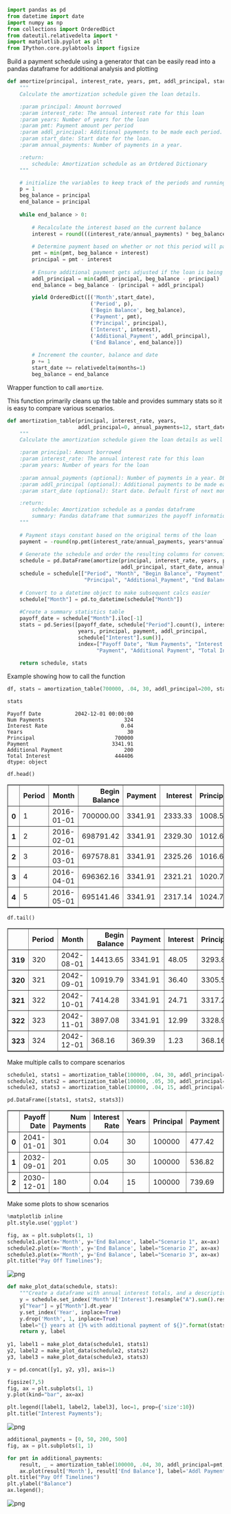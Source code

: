 

```python
import pandas as pd
from datetime import date
import numpy as np
from collections import OrderedDict
from dateutil.relativedelta import *
import matplotlib.pyplot as plt
from IPython.core.pylabtools import figsize
```

Build a payment schedule using a generator that can be easily read into a pandas dataframe for additional analysis and plotting


```python
def amortize(principal, interest_rate, years, pmt, addl_principal, start_date, annual_payments):
    """
    Calculate the amortization schedule given the loan details.

    :param principal: Amount borrowed
    :param interest_rate: The annual interest rate for this loan
    :param years: Number of years for the loan
    :param pmt: Payment amount per period
    :param addl_principal: Additional payments to be made each period.
    :param start_date: Start date for the loan.
    :param annual_payments: Number of payments in a year.

    :return: 
        schedule: Amortization schedule as an Ortdered Dictionary
    """

    # initialize the variables to keep track of the periods and running balances
    p = 1
    beg_balance = principal
    end_balance = principal
    
    while end_balance > 0:
        
        # Recalculate the interest based on the current balance
        interest = round(((interest_rate/annual_payments) * beg_balance), 2)
        
        # Determine payment based on whether or not this period will pay off the loan
        pmt = min(pmt, beg_balance + interest)
        principal = pmt - interest
        
        # Ensure additional payment gets adjusted if the loan is being paid off
        addl_principal = min(addl_principal, beg_balance - principal)
        end_balance = beg_balance - (principal + addl_principal)

        yield OrderedDict([('Month',start_date),
                           ('Period', p),
                           ('Begin Balance', beg_balance),
                           ('Payment', pmt),
                           ('Principal', principal),
                           ('Interest', interest),
                           ('Additional_Payment', addl_principal),
                           ('End Balance', end_balance)])
        
        # Increment the counter, balance and date
        p += 1
        start_date += relativedelta(months=1)
        beg_balance = end_balance
```

Wrapper function to call `amortize`.

This function primarily cleans up the table and provides summary stats so it is easy to compare various scenarios.


```python
def amortization_table(principal, interest_rate, years,
                       addl_principal=0, annual_payments=12, start_date=date.today()):
    """
    Calculate the amortization schedule given the loan details as well as summary stats for the loan

    :param principal: Amount borrowed
    :param interest_rate: The annual interest rate for this loan
    :param years: Number of years for the loan
    
    :param annual_payments (optional): Number of payments in a year. DEfault 12.
    :param addl_principal (optional): Additional payments to be made each period. Default 0.
    :param start_date (optional): Start date. Default first of next month if none provided

    :return: 
        schedule: Amortization schedule as a pandas dataframe
        summary: Pandas dataframe that summarizes the payoff information
    """
    
    # Payment stays constant based on the original terms of the loan
    payment = -round(np.pmt(interest_rate/annual_payments, years*annual_payments, principal), 2)
    
    # Generate the schedule and order the resulting columns for convenience
    schedule = pd.DataFrame(amortize(principal, interest_rate, years, payment,
                                     addl_principal, start_date, annual_payments))
    schedule = schedule[["Period", "Month", "Begin Balance", "Payment", "Interest", 
                         "Principal", "Additional_Payment", "End Balance"]]
    
    # Convert to a datetime object to make subsequent calcs easier
    schedule["Month"] = pd.to_datetime(schedule["Month"])
    
    #Create a summary statistics table
    payoff_date = schedule["Month"].iloc[-1]
    stats = pd.Series([payoff_date, schedule["Period"].count(), interest_rate,
                       years, principal, payment, addl_principal,
                       schedule["Interest"].sum()],
                       index=["Payoff Date", "Num Payments", "Interest Rate", "Years", "Principal",
                             "Payment", "Additional Payment", "Total Interest"])
    
    return schedule, stats
```

Example showing how to call the function


```python
df, stats = amortization_table(700000, .04, 30, addl_principal=200, start_date=date(2016, 1,1))
```


```python
stats
```




    Payoff Date           2042-12-01 00:00:00
    Num Payments                          324
    Interest Rate                        0.04
    Years                                  30
    Principal                          700000
    Payment                           3341.91
    Additional Payment                    200
    Total Interest                     444406
    dtype: object




```python
df.head()
```




<div>
<style scoped>
    .dataframe tbody tr th:only-of-type {
        vertical-align: middle;
    }

    .dataframe tbody tr th {
        vertical-align: top;
    }

    .dataframe thead th {
        text-align: right;
    }
</style>
<table border="1" class="dataframe">
  <thead>
    <tr style="text-align: right;">
      <th></th>
      <th>Period</th>
      <th>Month</th>
      <th>Begin Balance</th>
      <th>Payment</th>
      <th>Interest</th>
      <th>Principal</th>
      <th>Additional_Payment</th>
      <th>End Balance</th>
    </tr>
  </thead>
  <tbody>
    <tr>
      <th>0</th>
      <td>1</td>
      <td>2016-01-01</td>
      <td>700000.00</td>
      <td>3341.91</td>
      <td>2333.33</td>
      <td>1008.58</td>
      <td>200.0</td>
      <td>698791.42</td>
    </tr>
    <tr>
      <th>1</th>
      <td>2</td>
      <td>2016-02-01</td>
      <td>698791.42</td>
      <td>3341.91</td>
      <td>2329.30</td>
      <td>1012.61</td>
      <td>200.0</td>
      <td>697578.81</td>
    </tr>
    <tr>
      <th>2</th>
      <td>3</td>
      <td>2016-03-01</td>
      <td>697578.81</td>
      <td>3341.91</td>
      <td>2325.26</td>
      <td>1016.65</td>
      <td>200.0</td>
      <td>696362.16</td>
    </tr>
    <tr>
      <th>3</th>
      <td>4</td>
      <td>2016-04-01</td>
      <td>696362.16</td>
      <td>3341.91</td>
      <td>2321.21</td>
      <td>1020.70</td>
      <td>200.0</td>
      <td>695141.46</td>
    </tr>
    <tr>
      <th>4</th>
      <td>5</td>
      <td>2016-05-01</td>
      <td>695141.46</td>
      <td>3341.91</td>
      <td>2317.14</td>
      <td>1024.77</td>
      <td>200.0</td>
      <td>693916.69</td>
    </tr>
  </tbody>
</table>
</div>




```python
df.tail()
```




<div>
<style scoped>
    .dataframe tbody tr th:only-of-type {
        vertical-align: middle;
    }

    .dataframe tbody tr th {
        vertical-align: top;
    }

    .dataframe thead th {
        text-align: right;
    }
</style>
<table border="1" class="dataframe">
  <thead>
    <tr style="text-align: right;">
      <th></th>
      <th>Period</th>
      <th>Month</th>
      <th>Begin Balance</th>
      <th>Payment</th>
      <th>Interest</th>
      <th>Principal</th>
      <th>Additional_Payment</th>
      <th>End Balance</th>
    </tr>
  </thead>
  <tbody>
    <tr>
      <th>319</th>
      <td>320</td>
      <td>2042-08-01</td>
      <td>14413.65</td>
      <td>3341.91</td>
      <td>48.05</td>
      <td>3293.86</td>
      <td>200.0</td>
      <td>10919.79</td>
    </tr>
    <tr>
      <th>320</th>
      <td>321</td>
      <td>2042-09-01</td>
      <td>10919.79</td>
      <td>3341.91</td>
      <td>36.40</td>
      <td>3305.51</td>
      <td>200.0</td>
      <td>7414.28</td>
    </tr>
    <tr>
      <th>321</th>
      <td>322</td>
      <td>2042-10-01</td>
      <td>7414.28</td>
      <td>3341.91</td>
      <td>24.71</td>
      <td>3317.20</td>
      <td>200.0</td>
      <td>3897.08</td>
    </tr>
    <tr>
      <th>322</th>
      <td>323</td>
      <td>2042-11-01</td>
      <td>3897.08</td>
      <td>3341.91</td>
      <td>12.99</td>
      <td>3328.92</td>
      <td>200.0</td>
      <td>368.16</td>
    </tr>
    <tr>
      <th>323</th>
      <td>324</td>
      <td>2042-12-01</td>
      <td>368.16</td>
      <td>369.39</td>
      <td>1.23</td>
      <td>368.16</td>
      <td>0.0</td>
      <td>0.00</td>
    </tr>
  </tbody>
</table>
</div>



Make multiple calls to compare scenarios


```python
schedule1, stats1 = amortization_table(100000, .04, 30, addl_principal=50, start_date=date(2016,1,1))
schedule2, stats2 = amortization_table(100000, .05, 30, addl_principal=200, start_date=date(2016,1,1))
schedule3, stats3 = amortization_table(100000, .04, 15, addl_principal=0, start_date=date(2016,1,1))
```


```python
pd.DataFrame([stats1, stats2, stats3])
```




<div>
<style scoped>
    .dataframe tbody tr th:only-of-type {
        vertical-align: middle;
    }

    .dataframe tbody tr th {
        vertical-align: top;
    }

    .dataframe thead th {
        text-align: right;
    }
</style>
<table border="1" class="dataframe">
  <thead>
    <tr style="text-align: right;">
      <th></th>
      <th>Payoff Date</th>
      <th>Num Payments</th>
      <th>Interest Rate</th>
      <th>Years</th>
      <th>Principal</th>
      <th>Payment</th>
      <th>Additional Payment</th>
      <th>Total Interest</th>
    </tr>
  </thead>
  <tbody>
    <tr>
      <th>0</th>
      <td>2041-01-01</td>
      <td>301</td>
      <td>0.04</td>
      <td>30</td>
      <td>100000</td>
      <td>477.42</td>
      <td>50</td>
      <td>58441.08</td>
    </tr>
    <tr>
      <th>1</th>
      <td>2032-09-01</td>
      <td>201</td>
      <td>0.05</td>
      <td>30</td>
      <td>100000</td>
      <td>536.82</td>
      <td>200</td>
      <td>47708.38</td>
    </tr>
    <tr>
      <th>2</th>
      <td>2030-12-01</td>
      <td>180</td>
      <td>0.04</td>
      <td>15</td>
      <td>100000</td>
      <td>739.69</td>
      <td>0</td>
      <td>33143.79</td>
    </tr>
  </tbody>
</table>
</div>



Make some plots to show scenarios


```python
%matplotlib inline
plt.style.use('ggplot')
```


```python
fig, ax = plt.subplots(1, 1)
schedule1.plot(x='Month', y='End Balance', label="Scenario 1", ax=ax)
schedule2.plot(x='Month', y='End Balance', label="Scenario 2", ax=ax)
schedule3.plot(x='Month', y='End Balance', label="Scenario 3", ax=ax)
plt.title("Pay Off Timelines");
```


![png](Amortization%20Schedule_files/Amortization%20Schedule_15_0.png)



```python
def make_plot_data(schedule, stats):
    """Create a dataframe with annual interest totals, and a descriptive label"""
    y = schedule.set_index('Month')['Interest'].resample("A").sum().reset_index()
    y["Year"] = y["Month"].dt.year
    y.set_index('Year', inplace=True)
    y.drop('Month', 1, inplace=True)
    label="{} years at {}% with additional payment of ${}".format(stats['Years'], stats['Interest Rate']*100, stats['Additional Payment'])
    return y, label
    
y1, label1 = make_plot_data(schedule1, stats1)
y2, label2 = make_plot_data(schedule2, stats2)
y3, label3 = make_plot_data(schedule3, stats3)

y = pd.concat([y1, y2, y3], axis=1)
```


```python
figsize(7,5)
fig, ax = plt.subplots(1, 1)
y.plot(kind="bar", ax=ax)

plt.legend([label1, label2, label3], loc=1, prop={'size':10})
plt.title("Interest Payments");
```


![png](Amortization%20Schedule_files/Amortization%20Schedule_17_0.png)



```python
additional_payments = [0, 50, 200, 500]
fig, ax = plt.subplots(1, 1)

for pmt in additional_payments:
    result, _ = amortization_table(100000, .04, 30, addl_principal=pmt, start_date=date(2016,1,1))
    ax.plot(result['Month'], result['End Balance'], label='Addl Payment = ${}'.format(str(pmt)))
plt.title("Pay Off Timelines")
plt.ylabel("Balance")
ax.legend();
```


![png](Amortization%20Schedule_files/Amortization%20Schedule_18_0.png)

